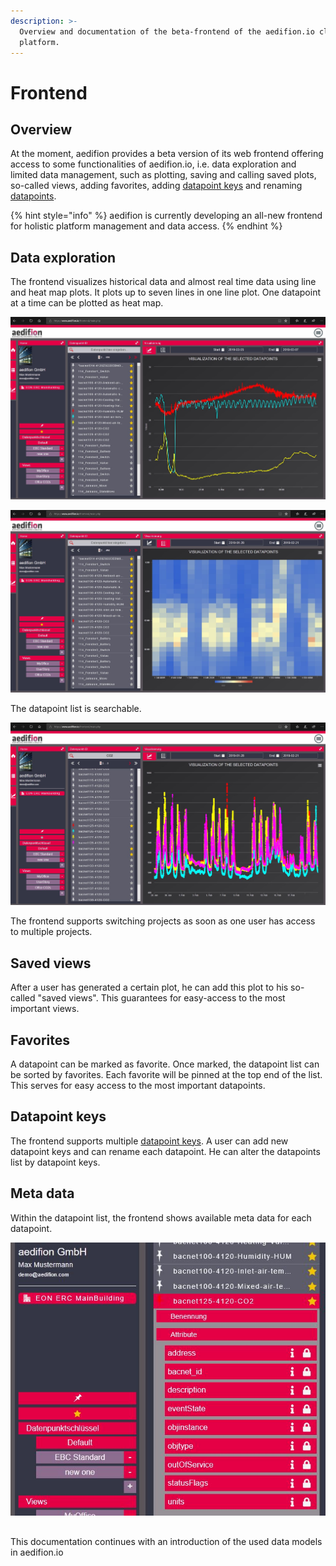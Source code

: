 ```yaml
---
description: >-
  Overview and documentation of the beta-frontend of the aedifion.io cloud
  platform.
---
```


# Frontend

## Overview

At the moment, aedifion provides a beta version of its web frontend offering access to some functionalities of aedifion.io, i.e. data exploration and limited data management, such as plotting, saving and calling saved plots, so-called views, adding favorites, adding [datapoint keys](../glossary.md#datapointkey) and renaming [datapoints](../glossary.md#datapoint).

{% hint style="info" %}
aedifion is currently developing an all-new frontend for holistic platform management and data access. 
{% endhint %}

## Data exploration

The frontend visualizes historical data and almost real time data using line and heat map plots. It plots up to seven lines in one line plot. One datapoint at a time can be plotted as heat map.

![Beta frontend with multiple lines plot](../.gitbook/assets/screenshot-beta-frontend.JPG)

![Beta frontend with heatmap plot of a CO2 time series over multiple weeks](../.gitbook/assets/screenshot-beta-frontend_heatmap.JPG)

The datapoint list is searchable.

![Searched datapoints list and multiple CO2 time series as line plot](../.gitbook/assets/screenshot-beta-frontend_search-co2.JPG)

The frontend supports switching projects as soon as one user has access to multiple projects.

## Saved views

After a user has generated a certain plot, he can add this plot to his so-called "saved views". This guarantees for easy-access to the most important views.

## Favorites

A datapoint can be marked as favorite. Once marked, the datapoint list can be sorted by favorites. Each favorite will be pinned at the top end of the list. This serves for easy access to the most important datapoints.

## Datapoint keys

The frontend supports multiple [datapoint keys](../glossary.md#datapointkey). A user can add new datapoint keys and can rename each datapoint. He can alter the datapoints list by datapoint keys.

## Meta data

Within the datapoint list, the frontend shows available meta data for each datapoint. 

![Meta data access](../.gitbook/assets/screenshot-beta-frontend_meta.JPG)

## 

This documentation continues with an introduction of the used data models in aedifion.io

